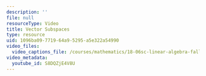 ```yaml
---
description: ''
file: null
resourceType: Video
title: Vector Subspaces
type: resource
uid: 1096ba09-7719-64a9-5295-a5e322a54990
video_files:
  video_captions_file: /courses/mathematics/18-06sc-linear-algebra-fall-2011/resource-index/vector-subspaces/S8DQZjE4V8U.vtt
video_metadata:
  youtube_id: S8DQZjE4V8U
---
```

